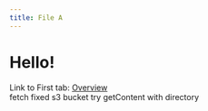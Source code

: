 ```yaml
---
title: File A
---
```


# Hello!

Link to First tab: [Overview](../overview)  
fetch  fixed s3 bucket
try getContent with directory